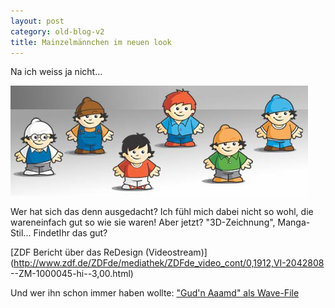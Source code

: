 ```yaml
---
layout: post
category: old-blog-v2
title: Mainzelmännchen im neuen look
---
```


Na ich weiss ja nicht...

[![mainzelmaennchen.jpg](/images-blog/old-blogs/mainzelmaennchen.jpg)](http://www.zdf.de/ZDFde/inhalt/19/0,1872,2005939,00.html)

Wer hat sich das denn ausgedacht? Ich fühl mich dabei nicht so wohl, die wareneinfach gut so wie sie waren! Aber jetzt? "3D-Zeichnung", Manga-Stil... FindetIhr das gut?

[ZDF Bericht über das ReDesign (Videostream)](http://www.zdf.de/ZDFde/mediathek/ZDFde_video_cont/0,1912,VI-2042808
--ZM-1000045-hi--3,00.html)

Und wer ihn schon immer haben wollte: ["Gud'n Aaamd" als Wave-File](http://www.zdf.de/ZDFde/download/0,1896,2000035,00.wav)


